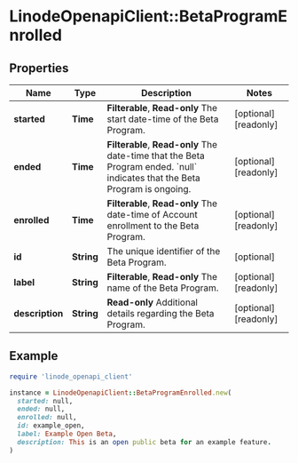 # LinodeOpenapiClient::BetaProgramEnrolled

## Properties

| Name | Type | Description | Notes |
| ---- | ---- | ----------- | ----- |
| **started** | **Time** | __Filterable__, __Read-only__ The start date-time of the Beta Program. | [optional][readonly] |
| **ended** | **Time** | __Filterable__, __Read-only__ The date-time that the Beta Program ended.  &#x60;null&#x60; indicates that the Beta Program is ongoing. | [optional][readonly] |
| **enrolled** | **Time** | __Filterable__, __Read-only__ The date-time of Account enrollment to the Beta Program. | [optional][readonly] |
| **id** | **String** | The unique identifier of the Beta Program. | [optional] |
| **label** | **String** | __Filterable__, __Read-only__ The name of the Beta Program. | [optional][readonly] |
| **description** | **String** | __Read-only__ Additional details regarding the Beta Program. | [optional][readonly] |

## Example

```ruby
require 'linode_openapi_client'

instance = LinodeOpenapiClient::BetaProgramEnrolled.new(
  started: null,
  ended: null,
  enrolled: null,
  id: example_open,
  label: Example Open Beta,
  description: This is an open public beta for an example feature.
)
```

